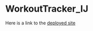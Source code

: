 # WorkoutTracker_IJ

Here is a link to the [deployed site](https://workout-tracker-ij.herokuapp.com/)
